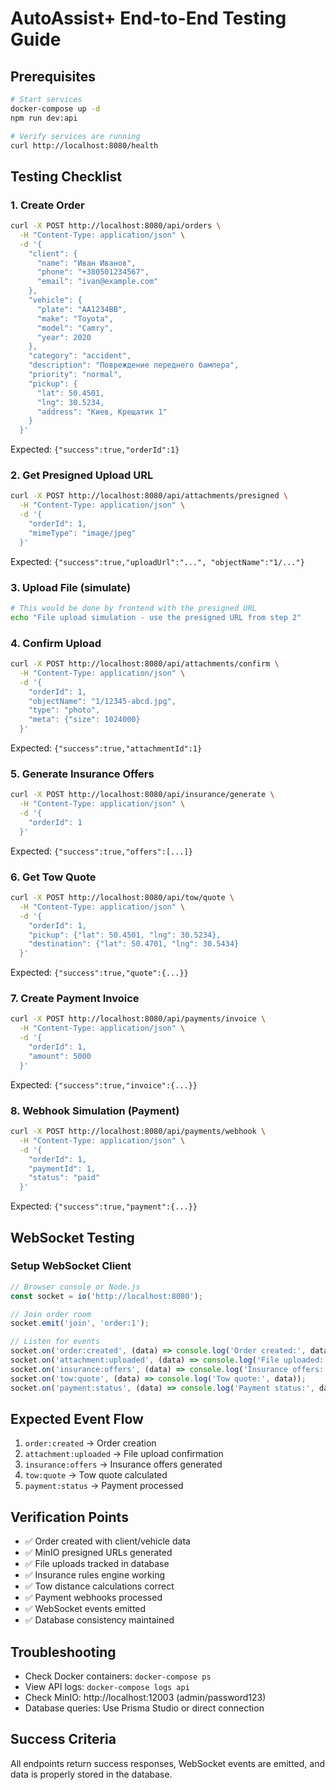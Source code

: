 # AutoAssist+ End-to-End Testing Guide

## Prerequisites
```bash
# Start services
docker-compose up -d
npm run dev:api

# Verify services are running
curl http://localhost:8080/health
```

## Testing Checklist

### 1. Create Order
```bash
curl -X POST http://localhost:8080/api/orders \
  -H "Content-Type: application/json" \
  -d '{
    "client": {
      "name": "Иван Иванов",
      "phone": "+380501234567",
      "email": "ivan@example.com"
    },
    "vehicle": {
      "plate": "AA1234BB",
      "make": "Toyota",
      "model": "Camry",
      "year": 2020
    },
    "category": "accident",
    "description": "Повреждение переднего бампера",
    "priority": "normal",
    "pickup": {
      "lat": 50.4501,
      "lng": 30.5234,
      "address": "Киев, Крещатик 1"
    }
  }'
```
Expected: `{"success":true,"orderId":1}`

### 2. Get Presigned Upload URL
```bash
curl -X POST http://localhost:8080/api/attachments/presigned \
  -H "Content-Type: application/json" \
  -d '{
    "orderId": 1,
    "mimeType": "image/jpeg"
  }'
```
Expected: `{"success":true,"uploadUrl":"...", "objectName":"1/..."}`

### 3. Upload File (simulate)
```bash
# This would be done by frontend with the presigned URL
echo "File upload simulation - use the presigned URL from step 2"
```

### 4. Confirm Upload
```bash
curl -X POST http://localhost:8080/api/attachments/confirm \
  -H "Content-Type: application/json" \
  -d '{
    "orderId": 1,
    "objectName": "1/12345-abcd.jpg",
    "type": "photo",
    "meta": {"size": 1024000}
  }'
```
Expected: `{"success":true,"attachmentId":1}`

### 5. Generate Insurance Offers
```bash
curl -X POST http://localhost:8080/api/insurance/generate \
  -H "Content-Type: application/json" \
  -d '{
    "orderId": 1
  }'
```
Expected: `{"success":true,"offers":[...]}`

### 6. Get Tow Quote
```bash
curl -X POST http://localhost:8080/api/tow/quote \
  -H "Content-Type: application/json" \
  -d '{
    "orderId": 1,
    "pickup": {"lat": 50.4501, "lng": 30.5234},
    "destination": {"lat": 50.4701, "lng": 30.5434}
  }'
```
Expected: `{"success":true,"quote":{...}}`

### 7. Create Payment Invoice
```bash
curl -X POST http://localhost:8080/api/payments/invoice \
  -H "Content-Type: application/json" \
  -d '{
    "orderId": 1,
    "amount": 5000
  }'
```
Expected: `{"success":true,"invoice":{...}}`

### 8. Webhook Simulation (Payment)
```bash
curl -X POST http://localhost:8080/api/payments/webhook \
  -H "Content-Type: application/json" \
  -d '{
    "orderId": 1,
    "paymentId": 1,
    "status": "paid"
  }'
```
Expected: `{"success":true,"payment":{...}}`

## WebSocket Testing

### Setup WebSocket Client
```javascript
// Browser console or Node.js
const socket = io('http://localhost:8080');

// Join order room
socket.emit('join', 'order:1');

// Listen for events
socket.on('order:created', (data) => console.log('Order created:', data));
socket.on('attachment:uploaded', (data) => console.log('File uploaded:', data));
socket.on('insurance:offers', (data) => console.log('Insurance offers:', data));
socket.on('tow:quote', (data) => console.log('Tow quote:', data));
socket.on('payment:status', (data) => console.log('Payment status:', data));
```

## Expected Event Flow
1. `order:created` → Order creation
2. `attachment:uploaded` → File upload confirmation  
3. `insurance:offers` → Insurance offers generated
4. `tow:quote` → Tow quote calculated
5. `payment:status` → Payment processed

## Verification Points
- ✅ Order created with client/vehicle data
- ✅ MinIO presigned URLs generated
- ✅ File uploads tracked in database
- ✅ Insurance rules engine working
- ✅ Tow distance calculations correct
- ✅ Payment webhooks processed
- ✅ WebSocket events emitted
- ✅ Database consistency maintained

## Troubleshooting
- Check Docker containers: `docker-compose ps`
- View API logs: `docker-compose logs api`
- Check MinIO: http://localhost:12003 (admin/password123)
- Database queries: Use Prisma Studio or direct connection

## Success Criteria
All endpoints return success responses, WebSocket events are emitted, and data is properly stored in the database.